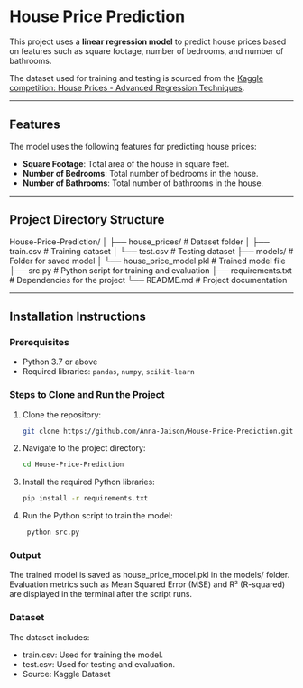 # House Price Prediction

This project uses a **linear regression model** to predict house prices based on features such as square footage, number of bedrooms, and number of bathrooms. 

The dataset used for training and testing is sourced from the [Kaggle competition: House Prices - Advanced Regression Techniques](https://www.kaggle.com/c/house-prices-advanced-regression-techniques/data).

---

## Features
The model uses the following features for predicting house prices:
- **Square Footage**: Total area of the house in square feet.
- **Number of Bedrooms**: Total number of bedrooms in the house.
- **Number of Bathrooms**: Total number of bathrooms in the house.

---

## Project Directory Structure
House-Price-Prediction/ │ ├── house_prices/ # Dataset folder │ ├── train.csv # Training dataset │ └── test.csv # Testing dataset ├── models/ # Folder for saved model │ └── house_price_model.pkl # Trained model file ├── src.py # Python script for training and evaluation ├── requirements.txt # Dependencies for the project └── README.md # Project documentation

---

## Installation Instructions

### Prerequisites
- Python 3.7 or above
- Required libraries: `pandas`, `numpy`, `scikit-learn`

### Steps to Clone and Run the Project
1. Clone the repository:
   ```bash
   git clone https://github.com/Anna-Jaison/House-Price-Prediction.git
2. Navigate to the project directory:
   ```bash
   cd House-Price-Prediction
3. Install the required Python libraries:
    ```bash
    pip install -r requirements.txt
4. Run the Python script to train the model:
   ```bash
    python src.py

### Output
The trained model is saved as house_price_model.pkl in the models/ folder.
Evaluation metrics such as Mean Squared Error (MSE) and R² (R-squared) are displayed in the terminal after the script runs.

### Dataset
The dataset includes:

- train.csv: Used for training the model.
- test.csv: Used for testing and evaluation.
- Source: Kaggle Dataset



